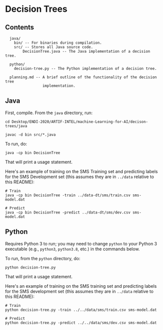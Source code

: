 # Decision Trees

## Contents

```
  java/
    bin/ -- For binaries during compilation.
    src/ -- Stores all Java source code.
        DecisionTree.java -- The Java implementation of a decision tree.

  python/ 
    decision-tree.py -- The Python implementation of a decision tree.

  planning.md -- A brief outline of the functionality of the decision tree
                 implementation.
```

## Java

First, compile. From the `java` directory, run:

    cd Desktop/ENDI-2020/ARTIF-INTEL/machine-Learning-for-AI/decison-trees/java

    javac -d bin src/*.java

To run, do:

    java -cp bin DecisionTree

That will print a usage statement.

Here's an example of training on the SMS Training set and predicting labels for
the SMS Development set (this assumes they are in `../data` relative to this
README):

    # Train
    java -cp bin DecisionTree -train ../data-dt/sms/train.csv sms-model.dat

    # Predict
    java -cp bin DecisionTree -predict ../data-dt/sms/dev.csv sms-model.dat

## Python

Requires Python 3 to run; you may need to change `python` to your Python 3 
executable (e.g., `python3`, `python3.8`, etc.) in the commands below. 

To run, from the `python` directory, do:

    python decision-tree.py

That will print a usage statement.

Here's an example of training on the SMS training set and predicting labels for
the SMS development set (this assumes they are in `../data` relative to this
README):

    # Train
    python decision-tree.py -train ../../data/sms/train.csv sms-model.dat

    # Predict
    python decision-tree.py -predict ../../data/sms/dev.csv sms-model.dat
    